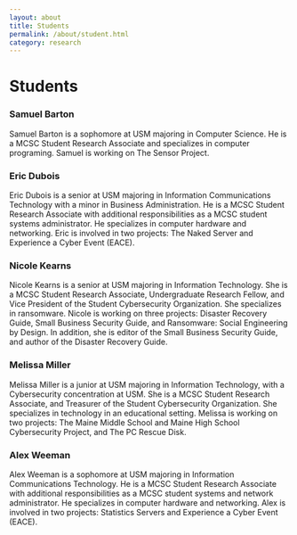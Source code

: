 ```yaml
---
layout: about
title: Students
permalink: /about/student.html
category: research
---
```


<h1>Students</h1>
<h3>Samuel Barton</h3>
Samuel Barton is a sophomore at USM majoring in Computer Science. He is a MCSC Student Research Associate and specializes in computer programing. Samuel is working on The Sensor Project. 

<h3>Eric Dubois</h3>
Eric Dubois is a senior at USM majoring in Information Communications Technology with a minor in Business Administration. He is a MCSC Student Research Associate with additional responsibilities as a MCSC student systems administrator. He specializes in computer hardware and networking. Eric is involved in two projects: The Naked Server and Experience a Cyber Event (EACE). 

<h3>Nicole Kearns</h3>
Nicole Kearns is a senior at USM majoring in Information Technology. She is a MCSC Student Research Associate, Undergraduate Research Fellow, and Vice President of the Student Cybersecurity Organization. She specializes in ransomware. Nicole is working on three projects: Disaster Recovery Guide, Small Business Security Guide, and Ransomware: Social Engineering by Design. In addition, she is editor of the Small Business Security Guide, and author of the Disaster Recovery Guide. 

<h3>Melissa Miller</h3>
Melissa Miller is a junior at USM majoring in Information Technology, with a Cybersecurity concentration at USM. She is a MCSC Student Research Associate, and Treasurer of the Student Cybersecurity Organization. She specializes in technology in an educational setting. Melissa is working on two projects: The Maine Middle School and Maine High School Cybersecurity Project, and The PC Rescue Disk. 

<h3>Alex Weeman</h3>
Alex Weeman is a sophomore at USM majoring in Information Communications Technology. He is a MCSC Student Research Associate with additional responsibilities as a MCSC student systems and network administrator. He specializes in computer hardware and networking. Alex is involved in two projects: Statistics Servers and Experience a Cyber Event (EACE). 
